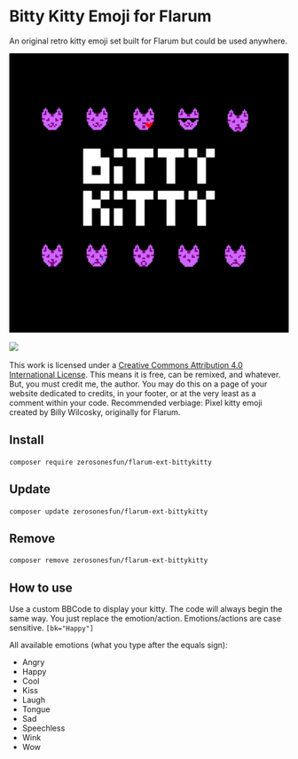 # Bitty Kitty Emoji for Flarum

An original retro kitty emoji set built for Flarum but could be used anywhere. 

![](https://github.com/zerosonesfun/BittyKitty/blob/main/dist/41A3872E-CC83-4FB6-9632-66B53CF07996.png?raw=true)

![](https://i.creativecommons.org/l/by/4.0/80x15.png)

This work is licensed under a [Creative Commons Attribution 4.0 International License](http://creativecommons.org/licenses/by/4.0/).
This means it is free, can be remixed, and whatever. But, you must credit me, the author. You may do this on a page of your website dedicated to credits, in your footer, or at the very least as a comment within your code. Recommended verbiage:
Pixel kitty emoji created by Billy Wilcosky, originally for Flarum.

## Install
`composer require zerosonesfun/flarum-ext-bittykitty`

## Update
`composer update zerosonesfun/flarum-ext-bittykitty`

## Remove
`composer remove zerosonesfun/flarum-ext-bittykitty`

## How to use

Use a custom BBCode to display your kitty. The code will always begin the same way. You just replace the emotion/action. Emotions/actions are case sensitive.
`[bk="Happy"]`

All available emotions (what you type after the equals sign):
- Angry
- Happy
- Cool
- Kiss
- Laugh
- Tongue
- Sad
- Speechless
- Wink
- Wow

